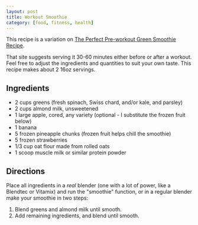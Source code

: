 ```yaml
---
layout: post
title: Workout Smoothie
category: [food, fitness, health]
---
```

This recipe is a variation on [The Perfect Pre-workout Green Smoothie Recipe](http://simplegreensmoothies.com/green-smoothie-recipes/pre-workout-green-smoothie).

That site suggests serving it 30-60 minutes either before or after a workout. Feel free to adjust the ingredients and quantities to suit your own taste. This recipe makes about 2 16oz servings.

## Ingredients
- 2 cups greens (fresh spinach, Swiss chard, and/or kale, and parsley)
- 2 cups almond milk, unsweetened
- 1 large apple, cored, any variety (optional - I substitute the frozen fruit below)
- 1 banana
- 5 frozen pineapple chunks (frozen fruit helps chill the smoothie)
- 5 frozen strawberries
- 1/3 cup oat flour made from rolled oats
- 1 scoop muscle milk or similar protein powder

## Directions
Place all ingredients in a *real* blender (one with a lot of power, like a Blendtec or Vitamix) and run the "smoothie" function, or in a regular blender make your smoothie in two steps:

1. Blend greens and almond milk until smooth.
2. Add remaining ingredients, and blend until smooth.
